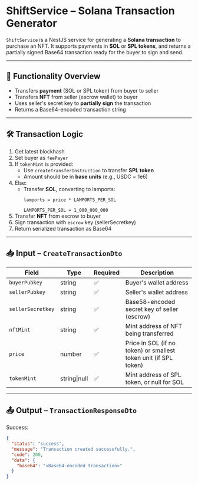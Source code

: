 # ShiftService – Solana Transaction Generator

`ShiftService` is a NestJS service for generating a **Solana transaction** to purchase an NFT. It supports payments in **SOL** or **SPL tokens**, and returns a partially signed Base64 transaction ready for the buyer to sign and send.

---

## 🧩 Functionality Overview

- Transfers **payment** (SOL or SPL token) from buyer to seller
- Transfers **NFT** from seller (escrow wallet) to buyer
- Uses seller's secret key to **partially sign** the transaction
- Returns a Base64-encoded transaction string

---

## 🛠 Transaction Logic

1. Get latest blockhash
2. Set buyer as `feePayer`
3. If `tokenMint` is provided:
   - Use `createTransferInstruction` to transfer **SPL token**
   - Amount should be in **base units** (e.g., USDC = 1e6)
4. Else:
   - Transfer **SOL**, converting to lamports:
     ```
     lamports = price * LAMPORTS_PER_SOL
     ```
     `LAMPORTS_PER_SOL = 1_000_000_000`
5. Transfer **NFT** from escrow to buyer
6. Sign transaction with `escrow` key (sellerSecretkey)
7. Return serialized transaction as Base64

---

## 📥 Input – `CreateTransactionDto`

| Field            | Type     | Required | Description |
|------------------|----------|----------|-------------|
| `buyerPubkey`     | string   | ✅        | Buyer's wallet address |
| `sellerPubkey`    | string   | ✅        | Seller's wallet address |
| `sellerSecretkey` | string   | ✅        | Base58-encoded secret key of seller (escrow) |
| `nftMint`         | string   | ✅        | Mint address of NFT being transferred |
| `price`           | number   | ✅        | Price in SOL (if no token) or smallest token unit (if SPL token) |
| `tokenMint`       | string\|null | ✅   | Mint address of SPL token, or null for SOL |

---

## 📤 Output – `TransactionResponseDto`

Success:
```json
{
  "status": "success",
  "message": "Transaction created successfully.",
  "code": 200,
  "data": {
    "base64": "<Base64-encoded transaction>"
  }
}
